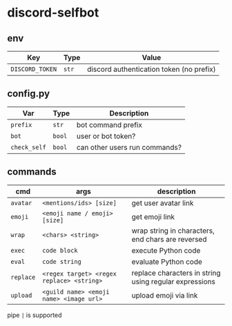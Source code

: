 # discord-selfbot

## env

|      Key        | Type  |                Value                     |
|-----------------|-------|------------------------------------------|
| `DISCORD_TOKEN` | `str` | discord authentication token (no prefix) |

## config.py

|     Var       |  Type  |          Description           |
|---------------|--------|--------------------------------|
| `prefix`      | `str`  | bot command prefix             |
| `bot`         | `bool` | user or bot token?             |
| `check_self`  | `bool` | can other users run commands?  |

## commands

|   cmd     |                  args                     |                      description                        |
|-----------|-------------------------------------------|---------------------------------------------------------|
| `avatar`  | `<mentions/ids> [size]`                   | get user avatar link                                    |
| `emoji`   | `<emoji name / emoji> [size]`             | get emoji link                                          |
| `wrap`    | `<chars> <string>`                        | wrap string in characters, end chars are reversed       |
| `exec`    | `code block`                              | execute Python code                                     |
| `eval`    | `code string`                             | evaluate Python code                                    |
| `replace` | `<regex target> <regex replace> <string>` | replace characters in string using regular expressions  |
| `upload`  | `<guild name> <emoji name> <image url>`   | upload emoji via link                                   |

pipe `|` is supported